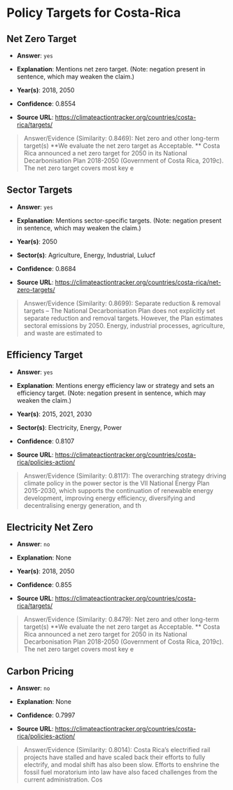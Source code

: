 # Policy Targets for Costa-Rica


## Net Zero Target

- **Answer**: `yes`

- **Explanation**: Mentions net zero target. (Note: negation present in sentence, which may weaken the claim.)

- **Year(s)**: 2018, 2050

- **Confidence**: 0.8554

- **Source URL**: https://climateactiontracker.org/countries/costa-rica/targets/

> Answer/Evidence (Similarity: 0.8469): Net zero and other long-term target(s)   **We evaluate the net zero target as Acceptable. **   Costa Rica announced a net zero target for 2050 in its National Decarbonisation Plan 2018-2050 (Government of Costa Rica, 2019c). The net zero target covers most key e


## Sector Targets

- **Answer**: `yes`

- **Explanation**: Mentions sector-specific targets. (Note: negation present in sentence, which may weaken the claim.)

- **Year(s)**: 2050

- **Sector(s)**: Agriculture, Energy, Industrial, Lulucf

- **Confidence**: 0.8684

- **Source URL**: https://climateactiontracker.org/countries/costa-rica/net-zero-targets/

> Answer/Evidence (Similarity: 0.8699): Separate reduction & removal targets – The National Decarbonisation Plan does not explicitly set separate reduction and removal targets. However, the Plan estimates sectoral emissions by 2050. Energy, industrial processes, agriculture, and waste are estimated to


## Efficiency Target

- **Answer**: `yes`

- **Explanation**: Mentions energy efficiency law or strategy and sets an efficiency target. (Note: negation present in sentence, which may weaken the claim.)

- **Year(s)**: 2015, 2021, 2030

- **Sector(s)**: Electricity, Energy, Power

- **Confidence**: 0.8107

- **Source URL**: https://climateactiontracker.org/countries/costa-rica/policies-action/

> Answer/Evidence (Similarity: 0.8117): The overarching strategy driving climate policy in the power sector is the VII National Energy Plan 2015-2030, which supports the continuation of renewable energy development, improving energy efficiency, diversifying and decentralising energy generation, and th


## Electricity Net Zero

- **Answer**: `no`

- **Explanation**: None

- **Year(s)**: 2018, 2050

- **Confidence**: 0.855

- **Source URL**: https://climateactiontracker.org/countries/costa-rica/targets/

> Answer/Evidence (Similarity: 0.8479): Net zero and other long-term target(s)   **We evaluate the net zero target as Acceptable. **   Costa Rica announced a net zero target for 2050 in its National Decarbonisation Plan 2018-2050 (Government of Costa Rica, 2019c). The net zero target covers most key e


## Carbon Pricing

- **Answer**: `no`

- **Explanation**: None

- **Confidence**: 0.7997

- **Source URL**: https://climateactiontracker.org/countries/costa-rica/policies-action/

> Answer/Evidence (Similarity: 0.8014): Costa Rica’s electrified rail projects have stalled and have scaled back their efforts to fully electrify, and modal shift has also been slow. Efforts to enshrine the fossil fuel moratorium into law have also faced challenges from the current administration. Cos
